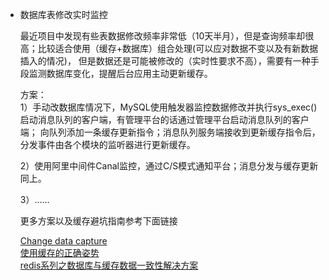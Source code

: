 + 数据库表修改实时监控

  最近项目中发现有些表数据修改频率非常低（10天半月），但是查询频率却很高；比较适合使用（缓存+数据库）组合处理(可以应对数据不变以及有新数据插入的情况)，
但是数据还是可能被修改的（实时性要求不高），需要有一种手段监测数据库变化，提醒后台应用主动更新缓存。

  方案：  
  1）手动改数据库情况下，MySQL使用触发器监控数据修改并执行sys_exec()启动消息队列的客户端，有管理平台的话通过管理平台启动消息队列的客户端；
  向队列添加一条缓存更新指令；消息队列服务端接收到更新缓存指令后，分发事件由各个模块的监听器进行更新缓存。
  
  2）使用阿里中间件Canal监控，通过C/S模式通知平台；消息分发与缓存更新同上。
  
  3）......

  更多方案以及缓存避坑指南参考下面链接 
  
  [Change data capture](https://en.wikipedia.org/wiki/Change_data_capture)  
  [使用缓存的正确姿势](https://juejin.im/post/5af5b2c36fb9a07ac65318bd)  
  [redis系列之数据库与缓存数据一致性解决方案](https://blog.csdn.net/simba_1986/article/details/77823309)  
